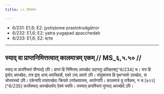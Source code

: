 ```yaml
---
title: ८१ टिप्पन्यः

---
```

- 6/231: E1,6; E2: jyotiṣṭome prastotrudgātror
- 6/232: E1,6; E2: yatra yugapad apacchedaḥ
- 6/233: E1,6; E2: kṛte

____________________________________________


## स्याद् वा प्राप्तनिमित्तत्वात् कालमात्रम् एकम् // MS_६,५.५० //

स्याद् वा प्रायश्चित्तं यौगपद्ये ऽपि। प्राप्तं हि निमित्तम् अपच्छेद उद्गातुः प्रतिहतश्[^6/234] च। यत्र हि द्वयोर् अपच्छेदः, तत्र द्वाव् अप्य् अपच्छिन्नौ, एको ऽप्य् अपरो ऽपि। संयुक्तस्य हि पृथग्भावो ऽपच्छेदः, स चोभयस्थो ऽपि। एकेनापि तत्रापच्छेदः क्रियते ऽनपेक्ष्यापरम्, अपरेणापि। कालमात्रं तु तत्रैकम्, न च [७२२][^6/235] कालैक्याद् अपच्छेदयोर् ऐक्यं भवति। तस्मात् प्रायश्चित्तं युगपद् अपच्छेदे ऽपि।
